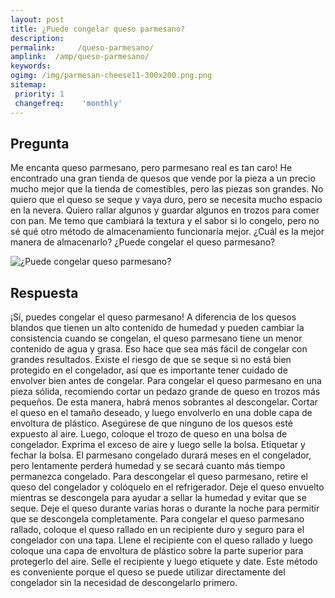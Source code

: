 ```yaml
---
layout: post
title: ¿Puede congelar queso parmesano?  
description: 
permalink:     /queso-parmesano/
amplink:  /amp/queso-parmesano/
keywords: 
ogimg: /img/parmesan-cheese11-300x200.png.png
sitemap:
 priority: 1
 changefreq:    'monthly'
---
```




## Pregunta

Me encanta queso parmesano, pero parmesano real es tan caro! He encontrado una gran tienda de quesos que vende por la pieza a un precio mucho mejor que la tienda de comestibles, pero las piezas son grandes. No quiero que el queso se seque y vaya duro, pero se necesita mucho espacio en la nevera. Quiero rallar algunos y guardar algunos en trozos para comer con pan. Me temo que cambiará la textura y el sabor si lo congelo, pero no sé qué otro método de almacenamiento funcionaría mejor. ¿Cuál es la mejor manera de almacenarlo? ¿Puede congelar el queso parmesano?


![¿Puede congelar queso parmesano?](https://sepuedecongelar.com/img/parmesan-cheese11-300x200.png "¿Puede congelar queso parmesano?" )


## Respuesta

¡Sí, puedes congelar el queso parmesano! A diferencia de los quesos blandos que tienen un alto contenido de humedad y pueden cambiar la consistencia cuando se congelan, el queso parmesano tiene un menor contenido de agua y grasa. Eso hace que sea más fácil de congelar con grandes resultados. Existe el riesgo de que se seque si no está bien protegido en el congelador, así que es importante tener cuidado de envolver bien antes de congelar.
Para congelar el queso parmesano en una pieza sólida, recomiendo cortar un pedazo grande de queso en trozos más pequeños. De esta manera, habrá menos sobrantes al descongelar. Cortar el queso en el tamaño deseado, y luego envolverlo en una doble capa de envoltura de plástico. Asegúrese de que ninguno de los quesos esté expuesto al aire. Luego, coloque el trozo de queso en una bolsa de congelador. Exprima el exceso de aire y luego selle la bolsa. Etiquetar y fechar la bolsa. El parmesano congelado durará meses en el congelador, pero lentamente perderá humedad y se secará cuanto más tiempo permanezca congelado.
Para descongelar el queso parmesano, retire el queso del congelador y colóquelo en el refrigerador. Deje el queso envuelto mientras se descongela para ayudar a sellar la humedad y evitar que se seque. Deje el queso durante varias horas o durante la noche para permitir que se descongela completamente.
Para congelar el queso parmesano rallado, coloque el queso rallado en un recipiente duro y seguro para el congelador con una tapa. Llene el recipiente con el queso rallado y luego coloque una capa de envoltura de plástico sobre la parte superior para protegerlo del aire. Selle el recipiente y luego etiquete y date. Este método es conveniente porque el queso se puede utilizar directamente del congelador sin la necesidad de descongelarlo primero.
